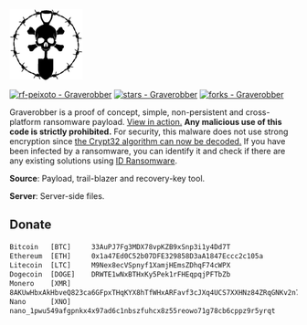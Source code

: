 ![Graverobber](https://github.com/rf-peixoto/Graverobber/blob/main/Resources/Images/logo.png)

[![rf-peixoto - Graverobber](https://img.shields.io/static/v1?label=rf-peixoto&message=Graverobber&color=blue&logo=github)](https://github.com/rf-peixoto/Graverobber)
[![stars - Graverobber](https://img.shields.io/github/stars/rf-peixoto/Graverobber?style=social)](https://github.com/rf-peixoto/Graverobber)
[![forks - Graverobber](https://img.shields.io/github/forks/rf-peixoto/Graverobber?style=social)](https://github.com/rf-peixoto/Graverobber)


Graverobber is a proof of concept, simple, non-persistent and cross-platform ransomware payload. [View in action.](https://www.youtube.com/watch?v=Nqnk2cqwTs8)
**Any malicious use of this code is strictly prohibited.** For security, this malware does not use strong encryption since [the Crypt32 algorithm can now be decoded.](https://www.emsisoft.com/ransomware-decryption-tools/crypt32) If you have been infected by a ransomware, you can identify it and check if there are any existing solutions using [ID Ransomware](https://id-ransomware.malwarehunterteam.com/index.php).

**Source**: Payload, trail-blazer and recovery-key tool.

**Server**: Server-side files.


## Donate

```
Bitcoin   [BTC]     33AuPJ7Fg3MDX78vpKZB9xSnp3i1y4Dd7T
Ethereum  [ETH]     0x1a47Ed0C52b07DFE329858D3aA1847Eccc2c105a
Litecoin  [LTC]     M9Nex8ecVSpnyf1XamjHEmsZDhqF74cWPX
Dogecoin  [DOGE]    DRWTE1wNxBTHxKy5Pek1rFHEqpqjPFTbZb
Monero    [XMR]     8AKUwHbxAkHbveQ823ca6GFpxTHqKYX8hTfWHxARFavf3cJXq4UCS7XXHNz84ZRqGNKv2n7R1DXez7HRUNu136QHMyJJVp2
Nano      [XNO]     nano_1pwu549afgpnkx4x97ad6c1nbszfuhcx8z55reowo71g78cb6cppz9r5yrqt
```
